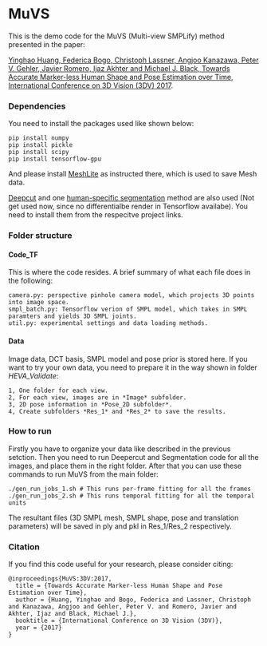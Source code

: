 # MuVS
This is the demo code for the MuVS (Multi-view SMPLify) method presented in the paper:

[Yinghao Huang, Federica Bogo, Christoph Lassner, Angjoo Kanazawa, Peter V. Gehler, Javier Romero, Ijaz Akhter and Michael J. Black, Towards Accurate Marker-less Human Shape and Pose Estimation over Time, International Conference on 3D Vision (3DV) 2017](https://ps.is.tuebingen.mpg.de/publications/muvs-3dv-2017).


### Dependencies

You need to install the packages used like shown below:
```
pip install numpy
pip install pickle
pip install scipy
pip install tensorflow-gpu
```

And please install [MeshLite](https://github.com/MPI-IS/meshlite) as instructed there, which is used to save Mesh data.

[Deepcut](https://github.com/eldar/deepcut-cnn) and one [human-specific segmentation](https://github.com/classner/up) method are also used (Not get used now, since no differentialbe render in Tensorflow availabe). You need to install them from the respecitve project links.

### Folder structure
#### Code_TF
This is where the code resides. A brief summary of what each file does in the following:
```
camera.py: perspective pinhole camera model, which projects 3D points into image space.
smpl_batch.py: Tensorflow verion of SMPL model, which takes in SMPL paramters and yields 3D SMPL joints.
util.py: experimental settings and data loading methods.
```

#### Data
Image data, DCT basis, SMPL model and pose prior is stored here. If you want to try your own data, you need to prepare it in the way shown in folder *HEVA_Validate*:
```
1, One folder for each view.
2, For each view, images are in *Image* subfolder.
3, 2D pose information in *Pose_2D subfolder*.
4, Create subfolders *Res_1* and *Res_2* to save the results.
```


### How to run

Firstly you have to organize your data like described in the previous setction. Then you need to run Deepercut and Segmentation code for all the images, and place them in the right folder. After that you can use these commands to run MuVS from the main folder:

```
./gen_run_jobs_1.sh # This runs per-frame fitting for all the frames
./gen_run_jobs_2.sh # This runs temporal fitting for all the temporal units
```

The resultant files (3D SMPL mesh, SMPL shape, pose and translation parameters) will be saved in ply and pkl in Res_1/Res_2 respectively.


### Citation
If you find this code useful for your research, please consider citing:
```
@inproceedings{MuVS:3DV:2017,
  title = {Towards Accurate Marker-less Human Shape and Pose Estimation over Time},
  author = {Huang, Yinghao and Bogo, Federica and Lassner, Christoph and Kanazawa, Angjoo and Gehler, Peter V. and Romero, Javier and Akhter, Ijaz and Black, Michael J.},
  booktitle = {International Conference on 3D Vision (3DV)},
  year = {2017}
}
```                                                                                                                                                                    
